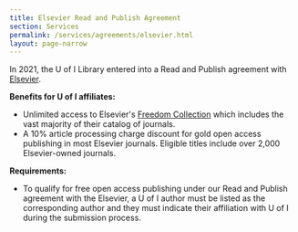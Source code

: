 ```yaml
---
title: Elsevier Read and Publish Agreement
section: Services
permalink: /services/agreements/elsevier.html
layout: page-narrow
---
```


In 2021, the U of I Library entered into a Read and Publish agreement with [Elsevier](https://www.elsevier.com/).

**Benefits for U of I affiliates:**

- Unlimited access to Elsevier's [Freedom Collection](https://www.elsevier.com/solutions/sciencedirect/journals-books/journal-title-lists) which includes the vast majority of their catalog of journals.
- A 10% article processing charge discount for gold open access publishing in most Elsevier journals. Eligible titles include over 2,000 Elsevier-owned journals.

**Requirements:**

- To qualify for free open access publishing under our Read and Publish agreement with the Elsevier, a U of I author must be listed as the corresponding author and they must indicate their affiliation with U of I during the submission process. 
